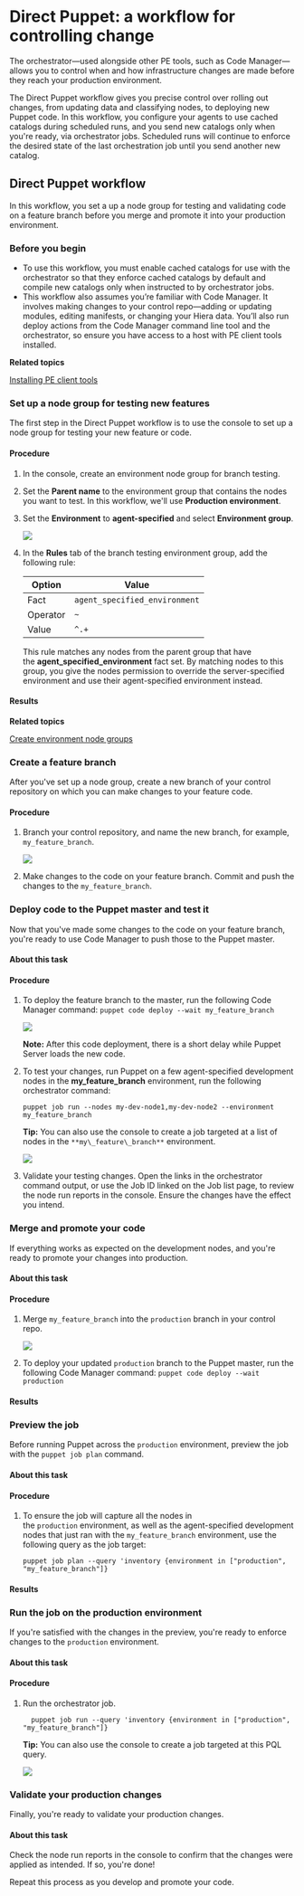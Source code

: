 # Direct Puppet: a workflow for controlling change

The orchestrator—used alongside other PE tools, such as Code Manager—allows you to control when and how infrastructure changes are made before they reach your production environment.

The Direct Puppet workflow gives you precise control over rolling out changes, from updating data and classifying nodes, to deploying new Puppet code. In this workflow, you configure your agents to use cached catalogs during scheduled runs, and you send new catalogs only when you're ready, via orchestrator jobs. Scheduled runs will continue to enforce the desired state of the last orchestration job until you send another new catalog.

## Direct Puppet workflow

In this workflow, you set a up a node group for testing and validating code on a feature branch before you merge and promote it into your production environment.

### Before you begin

-   To use this workflow, you must enable cached catalogs for use with the orchestrator so that they enforce cached catalogs by default and compile new catalogs only when instructed to by orchestrator jobs.
-   This workflow also assumes you’re familiar with Code Manager. It involves making changes to your control repo—adding or updating modules, editing manifests, or changing your Hiera data. You’ll also run deploy actions from the Code Manager command line tool and the orchestrator, so ensure you have access to a host with PE client tools installed.

**Related topics**  


[Installing PE client tools](installing_pe_client_tools.md#)

### Set up a node group for testing new features

The first step in the Direct Puppet workflow is to use the console to set up a node group for testing your new feature or code.

#### Procedure

1.  In the console, create an environment node group for branch testing.

2.  Set the **Parent name** to the environment group that contains the nodes you want to test. In this workflow, we'll use **Production environment**.

3.  Set the **Environment** to **agent-specified** and select **Environment group**.

    ![](direct_puppet_create_environment.png)

4.  In the **Rules** tab of the branch testing environment group, add the following rule:

    |Option|Value|
    |------|-----|
    |Fact|`agent_specified_environment`|
    |Operator|`~`|
    |Value|`^.+`|

    This rule matches any nodes from the parent group that have the **agent\_specified\_environment** fact set. By matching nodes to this group, you give the nodes permission to override the server-specified environment and use their agent-specified environment instead.


#### Results

**Related topics**  


[Create environment node groups](grouping_and_classifying_nodes.md#)

### Create a feature branch

After you've set up a node group, create a new branch of your control repository on which you can make changes to your feature code.

#### Procedure

1.  Branch your control repository, and name the new branch, for example, `my_feature_branch`.

    ![](direct_puppet_create_branch.png)

2.  Make changes to the code on your feature branch. Commit and push the changes to the `my_feature_branch`.


### Deploy code to the Puppet master and test it

Now that you've made some changes to the code on your feature branch, you're ready to use Code Manager to push those to the Puppet master.

#### About this task

#### Procedure

1.  To deploy the feature branch to the master, run the following Code Manager command: `puppet code deploy --wait my_feature_branch`

    ![](direct_puppet_deploy_feature.png)

    **Note:** After this code deployment, there is a short delay while Puppet Server loads the new code.

2.  To test your changes, run Puppet on a few agent-specified development nodes in the **my\_feature\_branch** environment, run the following orchestrator command:

    ```
    puppet job run --nodes my-dev-node1,my-dev-node2 --environment my_feature_branch
    ```

    **Tip:** You can also use the console to create a job targeted at a list of nodes in the `**my\_feature\_branch**` environment.

    ![](direct_puppet_test_changes.png)

3.  Validate your testing changes. Open the links in the orchestrator command output, or use the Job ID linked on the Job list page, to review the node run reports in the console. Ensure the changes have the effect you intend.


### Merge and promote your code

If everything works as expected on the development nodes, and you're ready to promote your changes into production.

#### About this task

#### Procedure

1.  Merge `my_feature_branch` into the `production` branch in your control repo.

    ![](direct_puppet_promote.png)

2.  To deploy your updated `production` branch to the Puppet master, run the following Code Manager command: `puppet code deploy --wait production`


#### Results

### Preview the job

Before running Puppet across the `production` environment, preview the job with the `puppet job plan` command.

#### About this task

#### Procedure

1.  To ensure the job will capture all the nodes in the `production` environment, as well as the agent-specified development nodes that just ran with the `my_feature_branch` environment, use the following query as the job target:

    `puppet job plan --query 'inventory {environment in ["production", "my_feature_branch"]}`


#### Results

### Run the job on the production environment

If you're satisfied with the changes in the preview, you're ready to enforce changes to the `production` environment.

#### About this task

#### Procedure

1.  Run the orchestrator job.

    ```
      puppet job run --query 'inventory {environment in ["production", "my_feature_branch"]}
    ```

    **Tip:** You can also use the console to create a job targeted at this PQL query.

    ![](direct_puppet_run_production.png)


### Validate your production changes

Finally, you're ready to validate your production changes.

#### About this task

Check the node run reports in the console to confirm that the changes were applied as intended. If so, you're done!

Repeat this process as you develop and promote your code.

